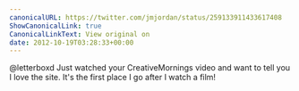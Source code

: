 ```yaml
---
canonicalURL: https://twitter.com/jmjordan/status/259133911433617408
ShowCanonicalLink: true
CanonicalLinkText: View original on
date: 2012-10-19T03:28:33+00:00
---
```

@letterboxd Just watched your CreativeMornings video and want to tell you I love the site. It's the first place I go after I watch a film!